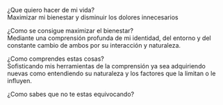 ¿Que quiero hacer de mi vida?  
Maximizar mi bienestar y disminuir los dolores innecesarios  
  
¿Como se consigue maximizar el bienestar?  
Mediante una comprensión profunda de mi identidad, del entorno y del constante cambio de ambos por su interacción y naturaleza.  
  
¿Como comprendes estas cosas?  
Sofisticando mis herramientas de la comprensión ya sea adquiriendo nuevas como entendiendo su naturaleza y los factores que la limitan o le influyen.  
  
¿Como sabes que no te estas equivocando?